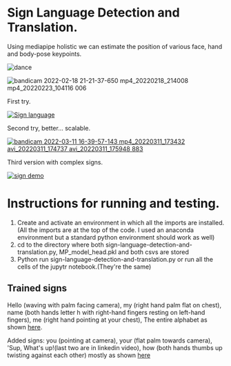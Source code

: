 # Sign Language Detection and Translation.
 Using mediapipe holistic we can estimate the position of various face, hand and body-pose keypoints.
 
![dance](https://user-images.githubusercontent.com/68475422/155277775-6f41e20a-4e85-499b-b37f-9711ec7239f0.gif)

![bandicam 2022-02-18 21-21-37-650 mp4_20220218_214008 mp4_20220223_104116 006](https://user-images.githubusercontent.com/68475422/155278423-fa1b081e-b393-40b6-ae47-94cc7fbfeb6f.png)

First try.

[![Sign language](https://user-images.githubusercontent.com/68475422/155279503-c5ada12b-a87a-416a-920b-79de0e633951.png)](https://youtu.be/AKNrkSKYvuY)
 
Second try, better... scalable.

[![bandicam 2022-03-11 16-39-57-143 mp4_20220311_173432 avi_20220311_174737 avi_20220311_175948 883](https://user-images.githubusercontent.com/68475422/157896151-47838fbd-274e-4d96-831b-53ef3845e14a.png)](https://youtu.be/7fn5HuKR7D4)

Third version with complex signs.

[![sign demo](https://user-images.githubusercontent.com/68475422/172781778-f0c4f75b-5c2b-4425-887c-64b9e0008897.png)](https://youtu.be/-XmaHa2LlSo)

# Instructions for running and testing.

1. Create and activate an environment in which all the imports are installed. (All the imports are at the top of the code. I used an anaconda environment but a standard python environment should work as well)
2. cd to the directory where both sign-language-detection-and-translation.py, MP_model_head.pkl and both csvs are stored
3. Python run sign-language-detection-and-translation.py or run all the cells of the jupytr notebook.(They're the same)

## Trained signs 
Hello (waving with palm facing camera), my (right hand palm flat on chest), name (both hands letter h with right-hand fingers resting on left-hand fingers), me (right hand pointing at your chest), The entire alphabet as shown [here](https://www.youtube.com/watch?v=WNigt-vfTX0&t=5s).

Added signs: you (pointing at camera), your (flat palm towards camera), 'Sup, What's up!(last two are in linkedin video), how (both hands thumbs up twisting against each other) mostly as shown [here](https://www.youtube.com/watch?v=nJx-XsxeajQ&t=7s)

